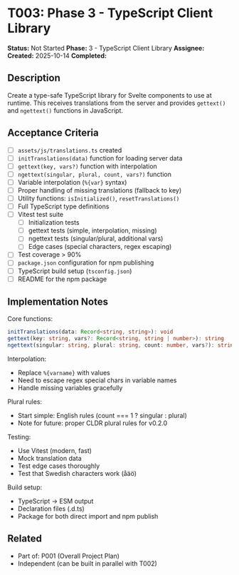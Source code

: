 # T003: Phase 3 - TypeScript Client Library

**Status:** Not Started
**Phase:** 3 - TypeScript Client Library
**Assignee:**
**Created:** 2025-10-14
**Completed:**

## Description

Create a type-safe TypeScript library for Svelte components to use at runtime. This receives translations from the server and provides `gettext()` and `ngettext()` functions in JavaScript.

## Acceptance Criteria

- [ ] `assets/js/translations.ts` created
- [ ] `initTranslations(data)` function for loading server data
- [ ] `gettext(key, vars?)` function with interpolation
- [ ] `ngettext(singular, plural, count, vars?)` function
- [ ] Variable interpolation (`%{var}` syntax)
- [ ] Proper handling of missing translations (fallback to key)
- [ ] Utility functions: `isInitialized()`, `resetTranslations()`
- [ ] Full TypeScript type definitions
- [ ] Vitest test suite
  - [ ] Initialization tests
  - [ ] gettext tests (simple, interpolation, missing)
  - [ ] ngettext tests (singular/plural, additional vars)
  - [ ] Edge cases (special characters, regex escaping)
- [ ] Test coverage > 90%
- [ ] `package.json` configuration for npm publishing
- [ ] TypeScript build setup (`tsconfig.json`)
- [ ] README for the npm package

## Implementation Notes

Core functions:
```typescript
initTranslations(data: Record<string, string>): void
gettext(key: string, vars?: Record<string, string | number>): string
ngettext(singular: string, plural: string, count: number, vars?): string
```

Interpolation:
- Replace `%{varname}` with values
- Need to escape regex special chars in variable names
- Handle missing variables gracefully

Plural rules:
- Start simple: English rules (count === 1 ? singular : plural)
- Note for future: proper CLDR plural rules for v0.2.0

Testing:
- Use Vitest (modern, fast)
- Mock translation data
- Test edge cases thoroughly
- Test that Swedish characters work (åäö)

Build setup:
- TypeScript → ESM output
- Declaration files (.d.ts)
- Package for both direct import and npm publish

## Related

- Part of: P001 (Overall Project Plan)
- Independent (can be built in parallel with T002)

